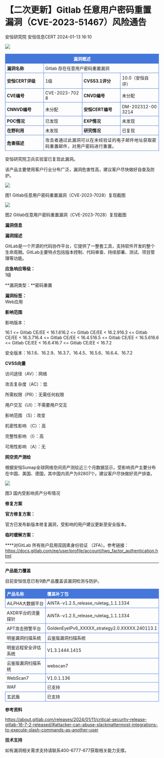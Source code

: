 #  【二次更新】Gitlab 任意用户密码重置漏洞（CVE-2023-51467）风险通告   
安恒研究院  安恒信息CERT   2024-01-13 16:10  
  
![](https://mmbiz.qpic.cn/mmbiz_png/JAzzLj4nXesCfIew4xDgxHPaichzoa958OaWgTglXPf5mic3dq7TZc3np7PMDpLQPa4pL89cQvD6FAZaN71atsbA/640?wx_fmt=png&from=appmsg "")  
  
<table><tbody style="box-sizing: border-box;"><tr opera-tn-ra-comp="_$.pages:0.layers:0.comps:1.classicTable1:0" style="box-sizing: border-box;" powered-by="xiumi.us"><td colspan="4" rowspan="1" opera-tn-ra-cell="_$.pages:0.layers:0.comps:1.classicTable1:0.td@@0" style="border-width: 1px;border-color: rgb(69, 119, 218);border-style: solid;background-color: rgb(69, 119, 218);box-sizing: border-box;padding: 0px;" width="100.0000%"><section style="margin: 5px 0%;box-sizing: border-box;" powered-by="xiumi.us"><section style="padding: 0px 5px;font-size: 14px;color: rgb(255, 255, 255);box-sizing: border-box;"><p style="text-align: center;white-space: normal;margin: 0px;padding: 0px;box-sizing: border-box;"><strong style="box-sizing: border-box;">漏洞概述</strong></p></section></section></td></tr><tr opera-tn-ra-comp="_$.pages:0.layers:0.comps:1.classicTable1:1" style="box-sizing: border-box;" powered-by="xiumi.us"><td colspan="1" rowspan="1" opera-tn-ra-cell="_$.pages:0.layers:0.comps:1.classicTable1:1.td@@0" style="border-width: 1px;border-color: rgb(69, 119, 218);border-style: solid;box-sizing: border-box;padding: 0px;" width="25.0000%"><section style="margin: 5px 0%;box-sizing: border-box;" powered-by="xiumi.us"><section style="padding: 0px 5px;font-size: 14px;box-sizing: border-box;"><p style="text-align: left;white-space: normal;margin: 0px;padding: 0px;box-sizing: border-box;"><strong style="box-sizing: border-box;">漏洞名称</strong></p></section></section></td><td colspan="3" rowspan="1" opera-tn-ra-cell="_$.pages:0.layers:0.comps:1.classicTable1:1.td@@1" style="border-width: 1px;border-color: rgb(69, 119, 218);border-style: solid;box-sizing: border-box;padding: 0px;" width="75.0000%"><section style="margin: 5px 0%;box-sizing: border-box;" powered-by="xiumi.us"><section style="padding: 0px 5px;font-size: 14px;box-sizing: border-box;"><p style="text-align: left;white-space: normal;margin: 0px;padding: 0px;box-sizing: border-box;">Gitlab 存在任意用户密码重置漏洞</p></section></section></td></tr><tr opera-tn-ra-comp="_$.pages:0.layers:0.comps:1.classicTable1:2" style="box-sizing: border-box;" powered-by="xiumi.us"><td colspan="1" rowspan="1" opera-tn-ra-cell="_$.pages:0.layers:0.comps:1.classicTable1:2.td@@0" style="border-width: 1px;border-color: rgb(69, 119, 218);border-style: solid;box-sizing: border-box;padding: 0px;" width="25.0000%"><section style="margin: 5px 0%;box-sizing: border-box;" powered-by="xiumi.us"><section style="padding: 0px 5px;font-size: 14px;box-sizing: border-box;"><p style="text-align: left;white-space: normal;margin: 0px;padding: 0px;box-sizing: border-box;"><strong style="box-sizing: border-box;">安恒CERT评级</strong></p></section></section></td><td colspan="1" rowspan="1" opera-tn-ra-cell="_$.pages:0.layers:0.comps:1.classicTable1:2.td@@1" style="border-width: 1px;border-color: rgb(69, 119, 218);border-style: solid;box-sizing: border-box;padding: 0px;" width="25.0000%"><section style="margin: 5px 0%;box-sizing: border-box;" powered-by="xiumi.us"><section style="padding: 0px 5px;font-size: 14px;box-sizing: border-box;"><p style="text-align: left;word-break: break-all;white-space: normal;margin: 0px;padding: 0px;box-sizing: border-box;">1级</p></section></section></td><td colspan="1" rowspan="1" opera-tn-ra-cell="_$.pages:0.layers:0.comps:1.classicTable1:2.td@@2" style="border-width: 1px;border-color: rgb(69, 119, 218);border-style: solid;box-sizing: border-box;padding: 0px;" width="25.0000%"><section style="margin: 5px 0%;box-sizing: border-box;" powered-by="xiumi.us"><section style="padding: 0px 5px;font-size: 14px;box-sizing: border-box;"><p style="text-align: left;white-space: normal;margin: 0px;padding: 0px;box-sizing: border-box;"><strong style="box-sizing: border-box;">CVSS3.1评分</strong></p></section></section></td><td colspan="1" rowspan="1" opera-tn-ra-cell="_$.pages:0.layers:0.comps:1.classicTable1:2.td@@3" style="border-width: 1px;border-color: rgb(69, 119, 218);border-style: solid;box-sizing: border-box;padding: 0px;" width="25.0000%"><section style="margin: 5px 0%;box-sizing: border-box;" powered-by="xiumi.us"><section style="padding: 0px 5px;font-size: 14px;box-sizing: border-box;"><p style="text-align: left;white-space: normal;margin: 0px;padding: 0px;box-sizing: border-box;">10.0（安恒自评）<br/></p></section></section></td></tr><tr opera-tn-ra-comp="_$.pages:0.layers:0.comps:1.classicTable1:3" style="box-sizing: border-box;" powered-by="xiumi.us"><td colspan="1" rowspan="1" opera-tn-ra-cell="_$.pages:0.layers:0.comps:1.classicTable1:3.td@@0" style="border-width: 1px;border-color: rgb(69, 119, 218);border-style: solid;box-sizing: border-box;padding: 0px;" width="25.0000%"><section style="margin: 5px 0%;box-sizing: border-box;" powered-by="xiumi.us"><section style="padding: 0px 5px;font-size: 14px;box-sizing: border-box;"><p style="text-align: left;white-space: normal;margin: 0px;padding: 0px;box-sizing: border-box;"><strong style="box-sizing: border-box;">CVE编号</strong></p></section></section></td><td colspan="1" rowspan="1" opera-tn-ra-cell="_$.pages:0.layers:0.comps:1.classicTable1:3.td@@1" style="border-width: 1px;border-color: rgb(69, 119, 218);border-style: solid;box-sizing: border-box;padding: 0px;" width="25.0000%"><section style="margin: 5px 0%;box-sizing: border-box;" powered-by="xiumi.us"><section style="padding: 0px 5px;font-size: 14px;box-sizing: border-box;"><p style="text-align: left;word-break: break-all;white-space: normal;margin: 0px;padding: 0px;box-sizing: border-box;">CVE-2023-7028</p></section></section></td><td colspan="1" rowspan="1" opera-tn-ra-cell="_$.pages:0.layers:0.comps:1.classicTable1:3.td@@2" style="border-width: 1px;border-color: rgb(69, 119, 218);border-style: solid;box-sizing: border-box;padding: 0px;" width="25.0000%"><section style="margin: 5px 0%;box-sizing: border-box;" powered-by="xiumi.us"><section style="padding: 0px 5px;font-size: 14px;box-sizing: border-box;"><p style="text-align: left;white-space: normal;margin: 0px;padding: 0px;box-sizing: border-box;"><strong style="box-sizing: border-box;">CNVD编号</strong></p></section></section></td><td colspan="1" rowspan="1" opera-tn-ra-cell="_$.pages:0.layers:0.comps:1.classicTable1:3.td@@3" style="border-width: 1px;border-color: rgb(69, 119, 218);border-style: solid;box-sizing: border-box;padding: 0px;" width="25.0000%"><section style="margin: 5px 0%;box-sizing: border-box;" powered-by="xiumi.us"><section style="padding: 0px 5px;font-size: 14px;box-sizing: border-box;"><p style="text-align: left;white-space: normal;margin: 0px;padding: 0px;box-sizing: border-box;">未分配</p></section></section></td></tr><tr opera-tn-ra-comp="_$.pages:0.layers:0.comps:1.classicTable1:4" style="box-sizing: border-box;" powered-by="xiumi.us"><td colspan="1" rowspan="1" opera-tn-ra-cell="_$.pages:0.layers:0.comps:1.classicTable1:4.td@@0" style="border-width: 1px;border-color: rgb(69, 119, 218);border-style: solid;box-sizing: border-box;padding: 0px;" width="25.0000%"><section style="margin: 5px 0%;box-sizing: border-box;" powered-by="xiumi.us"><section style="padding: 0px 5px;font-size: 14px;box-sizing: border-box;"><p style="text-align: left;white-space: normal;margin: 0px;padding: 0px;box-sizing: border-box;"><strong style="box-sizing: border-box;">CNNVD编号</strong></p></section></section></td><td colspan="1" rowspan="1" opera-tn-ra-cell="_$.pages:0.layers:0.comps:1.classicTable1:4.td@@1" style="border-width: 1px;border-color: rgb(69, 119, 218);border-style: solid;box-sizing: border-box;padding: 0px;" width="25.0000%"><section style="margin: 5px 0%;box-sizing: border-box;" powered-by="xiumi.us"><section style="padding: 0px 5px;font-size: 14px;box-sizing: border-box;"><p style="text-align: left;white-space: normal;margin: 0px;padding: 0px;box-sizing: border-box;">未分配</p></section></section></td><td colspan="1" rowspan="1" opera-tn-ra-cell="_$.pages:0.layers:0.comps:1.classicTable1:4.td@@2" style="border-width: 1px;border-color: rgb(69, 119, 218);border-style: solid;box-sizing: border-box;padding: 0px;" width="25.0000%"><section style="margin: 5px 0%;box-sizing: border-box;" powered-by="xiumi.us"><section style="padding: 0px 5px;font-size: 14px;box-sizing: border-box;"><p style="text-align: left;white-space: normal;margin: 0px;padding: 0px;box-sizing: border-box;"><strong style="box-sizing: border-box;">安恒CERT编号</strong></p></section></section></td><td colspan="1" rowspan="1" opera-tn-ra-cell="_$.pages:0.layers:0.comps:1.classicTable1:4.td@@3" style="border-width: 1px;border-color: rgb(69, 119, 218);border-style: solid;box-sizing: border-box;padding: 0px;" width="25.0000%"><section style="margin: 5px 0%;box-sizing: border-box;" powered-by="xiumi.us"><section style="padding: 0px 5px;font-size: 14px;box-sizing: border-box;"><p style="text-align: left;word-break: break-all;white-space: normal;margin: 0px;padding: 0px;box-sizing: border-box;">DM-202312-003214<br/></p></section></section></td></tr><tr opera-tn-ra-comp="_$.pages:0.layers:0.comps:1.classicTable1:5" style="box-sizing: border-box;" powered-by="xiumi.us"><td colspan="1" rowspan="1" opera-tn-ra-cell="_$.pages:0.layers:0.comps:1.classicTable1:5.td@@0" style="border-width: 1px;border-color: rgb(69, 119, 218);border-style: solid;box-sizing: border-box;padding: 0px;" width="25.0000%"><section style="margin: 5px 0%;box-sizing: border-box;" powered-by="xiumi.us"><section style="padding: 0px 5px;font-size: 14px;box-sizing: border-box;"><p style="text-align: left;white-space: normal;margin: 0px;padding: 0px;box-sizing: border-box;"><strong style="box-sizing: border-box;">POC情况</strong></p></section></section></td><td colspan="1" rowspan="1" opera-tn-ra-cell="_$.pages:0.layers:0.comps:1.classicTable1:5.td@@1" style="border-width: 1px;border-color: rgb(69, 119, 218);border-style: solid;box-sizing: border-box;padding: 0px;" width="25.0000%"><section style="margin: 5px 0%;box-sizing: border-box;" powered-by="xiumi.us"><section style="padding: 0px 5px;font-size: 14px;box-sizing: border-box;"><p style="text-align: left;white-space: normal;margin: 0px;padding: 0px;box-sizing: border-box;">已发现</p></section></section></td><td colspan="1" rowspan="1" opera-tn-ra-cell="_$.pages:0.layers:0.comps:1.classicTable1:5.td@@2" style="border-width: 1px;border-color: rgb(69, 119, 218);border-style: solid;box-sizing: border-box;padding: 0px;" width="25.0000%"><section style="margin: 5px 0%;box-sizing: border-box;" powered-by="xiumi.us"><section style="padding: 0px 5px;font-size: 14px;box-sizing: border-box;"><p style="text-align: left;white-space: normal;margin: 0px;padding: 0px;box-sizing: border-box;"><strong style="box-sizing: border-box;">EXP情况</strong></p></section></section></td><td colspan="1" rowspan="1" opera-tn-ra-cell="_$.pages:0.layers:0.comps:1.classicTable1:5.td@@3" style="border-width: 1px;border-color: rgb(69, 119, 218);border-style: solid;box-sizing: border-box;padding: 0px;" width="25.0000%"><section style="margin: 5px 0%;box-sizing: border-box;" powered-by="xiumi.us"><section style="padding: 0px 5px;font-size: 14px;box-sizing: border-box;"><p style="text-align: left;white-space: normal;margin: 0px;padding: 0px;box-sizing: border-box;">未发现</p></section></section></td></tr><tr opera-tn-ra-comp="_$.pages:0.layers:0.comps:1.classicTable1:6" style="box-sizing: border-box;" powered-by="xiumi.us"><td colspan="1" rowspan="1" opera-tn-ra-cell="_$.pages:0.layers:0.comps:1.classicTable1:6.td@@0" style="border-width: 1px;border-color: rgb(69, 119, 218);border-style: solid;box-sizing: border-box;padding: 0px;" width="25.0000%"><section style="margin: 5px 0%;box-sizing: border-box;" powered-by="xiumi.us"><section style="padding: 0px 5px;font-size: 14px;box-sizing: border-box;"><p style="text-align: left;white-space: normal;margin: 0px;padding: 0px;box-sizing: border-box;"><strong style="box-sizing: border-box;">在野利用</strong></p></section></section></td><td colspan="1" rowspan="1" opera-tn-ra-cell="_$.pages:0.layers:0.comps:1.classicTable1:6.td@@1" style="border-width: 1px;border-color: rgb(69, 119, 218);border-style: solid;box-sizing: border-box;padding: 0px;" width="25.0000%"><section style="margin: 5px 0%;box-sizing: border-box;" powered-by="xiumi.us"><section style="padding: 0px 5px;font-size: 14px;box-sizing: border-box;"><p style="text-align: left;white-space: normal;margin: 0px;padding: 0px;box-sizing: border-box;">未发现</p></section></section></td><td colspan="1" rowspan="1" opera-tn-ra-cell="_$.pages:0.layers:0.comps:1.classicTable1:6.td@@2" style="border-width: 1px;border-color: rgb(69, 119, 218);border-style: solid;box-sizing: border-box;padding: 0px;" width="25.0000%"><section style="margin: 5px 0%;box-sizing: border-box;" powered-by="xiumi.us"><section style="padding: 0px 5px;font-size: 14px;box-sizing: border-box;"><p style="text-align: left;white-space: normal;margin: 0px;padding: 0px;box-sizing: border-box;"><strong style="box-sizing: border-box;">研究情况</strong></p></section></section></td><td colspan="1" rowspan="1" opera-tn-ra-cell="_$.pages:0.layers:0.comps:1.classicTable1:6.td@@3" style="border-width: 1px;border-color: rgb(69, 119, 218);border-style: solid;box-sizing: border-box;padding: 0px;" width="25.0000%"><section style="margin: 5px 0%;box-sizing: border-box;" powered-by="xiumi.us"><section style="padding: 0px 5px;font-size: 14px;box-sizing: border-box;"><p style="text-align: left;white-space: normal;margin: 0px;padding: 0px;box-sizing: border-box;">已复现<br/></p></section></section></td></tr><tr opera-tn-ra-comp="_$.pages:0.layers:0.comps:1.classicTable1:7" style="box-sizing: border-box;" powered-by="xiumi.us"><td colspan="1" rowspan="1" opera-tn-ra-cell="_$.pages:0.layers:0.comps:1.classicTable1:7.td@@0" style="border-width: 1px;border-color: rgb(69, 119, 218);border-style: solid;box-sizing: border-box;padding: 0px;" width="25.0000%"><section style="margin: 5px 0%;box-sizing: border-box;" powered-by="xiumi.us"><section style="padding: 0px 5px;font-size: 14px;box-sizing: border-box;"><p style="text-align: left;white-space: normal;margin: 0px;padding: 0px;box-sizing: border-box;"><strong style="box-sizing: border-box;">危害描述</strong></p></section></section></td><td colspan="3" rowspan="1" opera-tn-ra-cell="_$.pages:0.layers:0.comps:1.classicTable1:7.td@@1" style="border-width: 1px;border-color: rgb(69, 119, 218);border-style: solid;box-sizing: border-box;padding: 0px;" width="75.0000%"><section style="margin: 5px 0%;box-sizing: border-box;" powered-by="xiumi.us"><section style="padding: 0px 5px;font-size: 14px;box-sizing: border-box;"><p style="text-align: left;white-space: normal;margin: 0px;padding: 0px;box-sizing: border-box;"><span style="font-size: 14px;letter-spacing: 0.578px;text-decoration: none;">攻击者通过此漏洞可以在未经验证的电子邮件地址获取密码重置邮件，对用户密码进行重置。</span></p></section></section></td></tr></tbody></table>  
  
安恒研究院卫兵实验室已复现此漏洞。  
  
该产品主要使用客户行业分布广泛，漏洞危害性高，建议客户尽快做好自查及防护。  
  
![](https://mmbiz.qpic.cn/mmbiz_png/JAzzLj4nXeslricUHBP2IslJibAHNWHiasJKyOludbjuZib8dI732qLXpRialuibDFw3IuqB6FSXpicNBrEuLLpoTR1bg/640?wx_fmt=png&from=appmsg "")  
  
图1 Gitlab任意用户密码重置漏洞（CVE-2023-7028）复现截图  
  
![](https://mmbiz.qpic.cn/mmbiz_png/JAzzLj4nXeslricUHBP2IslJibAHNWHiasJUN9YPFickhemtVJWVhZNpOcLvwBN2a3iaI9tzre0tMO8nicrs3JPCsxLw/640?wx_fmt=png&from=appmsg "")  
  
图2 Gitlab任意用户密码重置漏洞（CVE-2023-7028）复现截图  
  
  
  
**漏洞信息**  
  
  
  
  
  
**漏洞描述**  
  
GitLab是一个开源的代码协作平台，它提供了一整套工具，支持软件开发的整个生命周期。GitLab主要特点包括版本控制、代码审查、持续部署、测试、项目管理等功能。  
  
**应急响应等级：**  
1级  
  
**漏洞类型：**密码重置  
  
**漏洞标签：**  
Web应用  
  
  
**影响范围**  
  
影响版本：  
  
16.1 <= Gitlab CE/EE < 16.1.616.2 <= Gitlab CE/EE < 16.2.916.3 <= Gitlab CE/EE < 16.3.716.4 <= Gitlab CE/EE < 16.4.516.5 <= Gitlab CE/EE < 16.5.616.6 <= Gitlab CE/EE < 16.6.416.7 <= Gitlab CE/EE < 16.7.2  
  
安全版本：16.1.6、16.2.9、16.3.7、16.4.5、16.5.6、16.6.4、16.7.2  
  
  
**CVSS向量**  
  
访问途径（AV）：网络  
  
攻击复杂度（AC）：低  
  
所需权限（PR）：无需任何权限  
  
用户交互（UI）：不需要用户交互  
  
影响范围 （S）：改变  
  
机密性影响 （C）：高  
  
完整性影响 （l）：高  
  
可用性影响 （A）：无  
  
  
  
**网空资产测绘**  
  
  
  
  
根据安恒Sumap全球网络空间资产测绘近三个月数据显示，受影响资产主要分布在中国、美国、德国，其中国内资产为92807个。建议客户尽快做好资产排查。  
  
![](https://mmbiz.qpic.cn/mmbiz_png/JAzzLj4nXeslricUHBP2IslJibAHNWHiasJ0YvCGxATyq6ZPHnz8hmbENWl0e56Y9WJEvE7uW2PbgpCnBFrWAKE7w/640?wx_fmt=png&from=appmsg "")  
  
图3 国内受影响资产分布情况  
  
  
  
**修复方案**  
  
  
  
  
**官方修复方案：**  
  
官方已发布新版本修复漏洞，受影响的用户建议更新至安全版本。  
  
**临时缓解方案：**  
  
****对GitLab 所有账户启用双因素身份验证 （2FA）。参考链接：https://docs.gitlab.com/ee/user/profile/account/two_factor_authentication.html  
  
****  
  
  
  
**产品能力覆盖**  
  
  
  
  
目前安恒信息已有9款产品覆盖该漏洞检测与防护。  
  
<table><tbody style="box-sizing: border-box;"><tr opera-tn-ra-comp="_$.pages:0.layers:0.comps:16.classicTable1:0" style="box-sizing: border-box;" powered-by="xiumi.us"><td colspan="1" rowspan="1" opera-tn-ra-cell="_$.pages:0.layers:0.comps:16.classicTable1:0.td@@0" style="border-width: 1px;border-color: rgb(69, 119, 218);border-style: solid;background-color: rgb(69, 119, 218);box-sizing: border-box;padding: 0px;" width="33.0000%"><section style="margin: 5px 0%;box-sizing: border-box;" powered-by="xiumi.us"><section style="text-align: left;padding: 0px 5px;font-size: 14px;color: rgb(255, 255, 255);box-sizing: border-box;"><p style="margin: 0px;padding: 0px;box-sizing: border-box;"><strong style="box-sizing: border-box;">产品名称</strong></p></section></section></td><td colspan="1" rowspan="1" opera-tn-ra-cell="_$.pages:0.layers:0.comps:16.classicTable1:0.td@@1" style="border-width: 1px;border-color: rgb(69, 119, 218);border-style: solid;background-color: rgb(69, 119, 218);box-sizing: border-box;padding: 0px;" width="67.0000%"><section style="margin: 5px 0%;box-sizing: border-box;" powered-by="xiumi.us"><section style="text-align: left;padding: 0px 5px;font-size: 14px;color: rgb(255, 255, 255);box-sizing: border-box;"><p style="margin: 0px;padding: 0px;box-sizing: border-box;"><strong style="box-sizing: border-box;">覆盖补丁包</strong></p></section></section></td></tr><tr opera-tn-ra-comp="_$.pages:0.layers:0.comps:16.classicTable1:1" style="box-sizing: border-box;" powered-by="xiumi.us"><td colspan="1" rowspan="1" opera-tn-ra-cell="_$.pages:0.layers:0.comps:16.classicTable1:1.td@@0" style="border-width: 1px;border-color: rgb(69, 119, 218);border-style: solid;box-sizing: border-box;padding: 0px;" width="33.0000%"><section style="margin: 5px 0%;box-sizing: border-box;" powered-by="xiumi.us"><section style="text-align: left;padding: 0px 5px;font-size: 14px;box-sizing: border-box;"><p style="margin: 0px;padding: 0px;box-sizing: border-box;">AiLPHA大数据平台</p></section></section></td><td colspan="1" rowspan="1" opera-tn-ra-cell="_$.pages:0.layers:0.comps:16.classicTable1:1.td@@1" style="border-width: 1px;border-color: rgb(69, 119, 218);border-style: solid;box-sizing: border-box;padding: 0px;" width="67.0000%"><section style="margin: 5px 0%;box-sizing: border-box;" powered-by="xiumi.us"><section style="text-align: left;padding: 0px 5px;font-size: 14px;box-sizing: border-box;"><p style="margin: 0px;padding: 0px;box-sizing: border-box;">AiNTA-v1.2.5_release_ruletag_1.1.1334</p></section></section></td></tr><tr><td width="33.0000%" style="border-width: 1px;border-color: rgb(69, 119, 218);border-right-style: solid;border-bottom-style: solid;box-sizing: border-box;padding: 0px;"><section style="margin: 5px 0%;box-sizing: border-box;" powered-by="xiumi.us"><section style="text-align: left;padding: 0px 5px;font-size: 14px;box-sizing: border-box;"><p style="margin: 0px;padding: 0px;box-sizing: border-box;">AXDR平台的流量探针</p></section></section></td><td width="67.0000%" style="border-width: 1px;border-color: rgb(69, 119, 218);border-right-style: solid;border-bottom-style: solid;box-sizing: border-box;padding: 0px;"><section style="margin: 5px 0%;box-sizing: border-box;" powered-by="xiumi.us"><section style="text-align: left;padding: 0px 5px;font-size: 14px;box-sizing: border-box;"><p style="margin: 0px;padding: 0px;box-sizing: border-box;">AiNTA-v1.2.5_release_ruletag_1.1.1334</p></section></section></td></tr><tr><td width="33.0000%" style="border-width: 1px;border-color: rgb(69, 119, 218);border-right-style: solid;border-bottom-style: solid;box-sizing: border-box;padding: 0px;"><section style="margin: 5px 0%;box-sizing: border-box;" powered-by="xiumi.us"><section style="text-align: left;padding: 0px 5px;font-size: 14px;box-sizing: border-box;"><p style="margin: 0px;padding: 0px;box-sizing: border-box;">APT攻击预警平台</p></section></section></td><td width="67.0000%" style="border-width: 1px;border-color: rgb(69, 119, 218);border-right-style: solid;border-bottom-style: solid;box-sizing: border-box;padding: 0px;"><section style="margin: 5px 0%;box-sizing: border-box;" powered-by="xiumi.us"><section style="text-align: left;padding: 0px 5px;font-size: 14px;box-sizing: border-box;"><p style="margin: 0px;padding: 0px;box-sizing: border-box;">GoldenEyeIPv6_XXXXX_strategy2.0.XXXXX.240113.1</p></section></section></td></tr><tr><td width="33.0000%" style="border-width: 1px;border-color: rgb(69, 119, 218);border-right-style: solid;border-bottom-style: solid;box-sizing: border-box;padding: 0px;"><section style="margin: 5px 0%;box-sizing: border-box;" powered-by="xiumi.us"><section style="text-align: left;padding: 0px 5px;font-size: 14px;box-sizing: border-box;"><p style="margin: 0px;padding: 0px;box-sizing: border-box;">明鉴漏洞扫描系统</p></section></section></td><td width="67.0000%" style="border-width: 1px;border-color: rgb(69, 119, 218);border-right-style: solid;border-bottom-style: solid;box-sizing: border-box;padding: 0px;"><section style="margin: 5px 0%;box-sizing: border-box;" powered-by="xiumi.us"><section style="text-align: left;padding: 0px 5px;font-size: 14px;box-sizing: border-box;"><p style="margin: 0px;padding: 0px;box-sizing: border-box;">云鉴版漏洞扫描系统</p></section></section></td></tr><tr><td width="33.0000%" style="border-width: 1px;border-color: rgb(69, 119, 218);border-right-style: solid;border-bottom-style: solid;box-sizing: border-box;padding: 0px;"><section style="margin: 5px 0%;box-sizing: border-box;" powered-by="xiumi.us"><section style="text-align: left;padding: 0px 5px;font-size: 14px;box-sizing: border-box;"><p style="margin: 0px;padding: 0px;box-sizing: border-box;">明鉴远程安全评估系统</p></section></section></td><td width="67.0000%" style="border-width: 1px;border-color: rgb(69, 119, 218);border-right-style: solid;border-bottom-style: solid;box-sizing: border-box;padding: 0px;"><section style="margin: 5px 0%;box-sizing: border-box;" powered-by="xiumi.us"><section style="text-align: left;padding: 0px 5px;font-size: 14px;box-sizing: border-box;"><p style="margin: 0px;padding: 0px;box-sizing: border-box;">V1.3.1444.1415</p></section></section></td></tr><tr><td width="33.0000%" style="border-width: 1px;border-color: rgb(69, 119, 218);border-right-style: solid;border-bottom-style: solid;box-sizing: border-box;padding: 0px;"><section style="margin: 5px 0%;box-sizing: border-box;" powered-by="xiumi.us"><section style="text-align: left;padding: 0px 5px;font-size: 14px;box-sizing: border-box;"><p style="margin: 0px;padding: 0px;box-sizing: border-box;">云鉴版漏洞扫描系统</p></section></section></td><td width="67.0000%" style="border-width: 1px;border-color: rgb(69, 119, 218);border-right-style: solid;border-bottom-style: solid;box-sizing: border-box;padding: 0px;"><section style="margin: 5px 0%;box-sizing: border-box;" powered-by="xiumi.us"><section style="text-align: left;padding: 0px 5px;font-size: 14px;box-sizing: border-box;"><p style="margin: 0px;padding: 0px;box-sizing: border-box;">webscan7</p></section></section></td></tr><tr><td width="33.0000%" style="border-width: 1px;border-color: rgb(69, 119, 218);border-right-style: solid;border-bottom-style: solid;box-sizing: border-box;padding: 0px;"><section style="margin: 5px 0%;box-sizing: border-box;" powered-by="xiumi.us"><section style="text-align: left;padding: 0px 5px;font-size: 14px;box-sizing: border-box;"><p style="margin: 0px;padding: 0px;box-sizing: border-box;">WebScan7</p></section></section></td><td width="67.0000%" style="border-width: 1px;border-color: rgb(69, 119, 218);border-right-style: solid;border-bottom-style: solid;box-sizing: border-box;padding: 0px;"><section style="margin: 5px 0%;box-sizing: border-box;" powered-by="xiumi.us"><section style="text-align: left;padding: 0px 5px;font-size: 14px;box-sizing: border-box;"><p style="margin: 0px;padding: 0px;box-sizing: border-box;">V1.0.1.136</p></section></section></td></tr><tr><td width="33.0000%" style="border-width: 1px;border-color: rgb(69, 119, 218);border-right-style: solid;border-bottom-style: solid;box-sizing: border-box;padding: 0px;"><section style="margin: 5px 0%;box-sizing: border-box;" powered-by="xiumi.us"><section style="text-align: left;padding: 0px 5px;font-size: 14px;box-sizing: border-box;"><p style="margin: 0px;padding: 0px;box-sizing: border-box;">WAF</p></section></section></td><td width="67.0000%" style="border-width: 1px;border-color: rgb(69, 119, 218);border-right-style: solid;border-bottom-style: solid;box-sizing: border-box;padding: 0px;"><section style="margin: 5px 0%;box-sizing: border-box;" powered-by="xiumi.us"><section style="text-align: left;padding: 0px 5px;font-size: 14px;box-sizing: border-box;"><p style="margin: 0px;padding: 0px;box-sizing: border-box;">已支持</p></section></section></td></tr><tr opera-tn-ra-comp="_$.pages:0.layers:0.comps:16.classicTable1:2" style="box-sizing: border-box;" powered-by="xiumi.us"><td colspan="1" rowspan="1" opera-tn-ra-cell="_$.pages:0.layers:0.comps:16.classicTable1:2.td@@0" style="border-width: 1px;border-color: rgb(69, 119, 218);border-style: solid;box-sizing: border-box;padding: 0px;" width="33.0000%"><section style="margin: 5px 0%;box-sizing: border-box;" powered-by="xiumi.us"><section style="text-align: left;padding: 0px 5px;font-size: 14px;box-sizing: border-box;"><p style="margin: 0px;padding: 0px;box-sizing: border-box;">玄武盾</p></section></section></td><td colspan="1" rowspan="1" opera-tn-ra-cell="_$.pages:0.layers:0.comps:16.classicTable1:2.td@@1" style="border-width: 1px;border-color: rgb(69, 119, 218);border-style: solid;box-sizing: border-box;padding: 0px;" width="67.0000%"><section style="margin: 5px 0%;box-sizing: border-box;" powered-by="xiumi.us"><section style="text-align: left;padding: 0px 5px;font-size: 14px;box-sizing: border-box;"><p style="margin: 0px;padding: 0px;box-sizing: border-box;">已支持</p></section></section></td></tr></tbody></table>  
  
  
  
**参考资料**  
  
  
  
  
https://about.gitlab.com/releases/2024/01/11/critical-security-release-gitlab-16-7-2-released/#attacker-can-abuse-slackmattermost-integrations-to-execute-slash-commands-as-another-user  
  
  
  
**技术支持**  
  
  
  
  
如有漏洞相关需求支持请联系400-6777-677获取相关能力支撑。  
  
